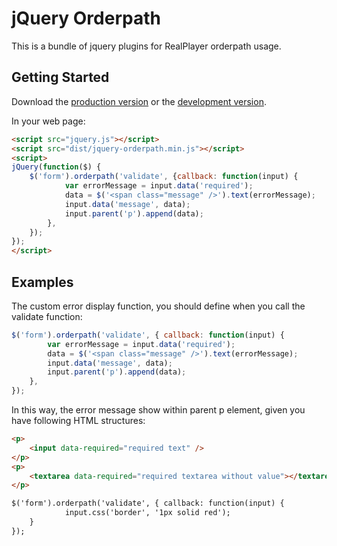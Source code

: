 # jQuery Orderpath

This is a bundle of jquery plugins for RealPlayer orderpath usage.

## Getting Started
Download the [production version][min] or the [development version][max].

[min]: https://raw.github.com/deanyan/jquery-orderpath/master/dist/jquery-orderpath.min.js
[max]: https://raw.github.com/deanyan/jquery-orderpath/master/dist/jquery-orderpath.js

In your web page:

```html
<script src="jquery.js"></script>
<script src="dist/jquery-orderpath.min.js"></script>
<script>
jQuery(function($) {
	$('form').orderpath('validate', {callback: function(input) {
			var errorMessage = input.data('required');
			data = $('<span class="message" />').text(errorMessage);
			input.data('message', data);
			input.parent('p').append(data);
		},
	});
});
</script>
```

## Examples
The custom error display function, you should define when you call the validate function:
```javascript
$('form').orderpath('validate', { callback: function(input) {
		var errorMessage = input.data('required');
		data = $('<span class="message" />').text(errorMessage);
		input.data('message', data);
		input.parent('p').append(data);
	},
});
```

In this way, the error message show within parent p element, given you have following HTML structures:
```html
<p>
	<input data-required="required text" />
</p>
<p>
	<textarea data-required="required textarea without value"></textarea>
</p>

$('form').orderpath('validate', { callback: function(input) {
        	input.css('border', '1px solid red');
	}
});
```
